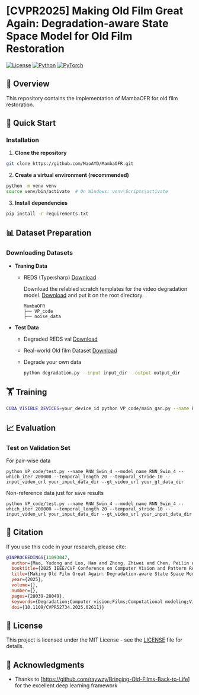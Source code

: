 # [CVPR2025] Making Old Film Great Again: Degradation-aware State Space Model for Old Film Restoration

[![License](https://img.shields.io/badge/license-MIT-blue.svg)](LICENSE)
[![Python](https://img.shields.io/badge/python-3.8%2B-blue)](https://www.python.org/)
[![PyTorch](https://img.shields.io/badge/PyTorch-2.0%2B-red)](https://pytorch.org/)


## 📖 Overview

This repository contains the implementation of MambaOFR for old film restoration. 

## 🚀 Quick Start

### Installation

1. **Clone the repository**
```bash
git clone https://github.com/MaoAYD/MambaOFR.git
```

2. **Create a virtual environment (recommended)**
```bash
python -m venv venv
source venv/bin/activate  # On Windows: venv\Scripts\activate
```

3. **Install dependencies**
```bash
pip install -r requirements.txt
```

## 📊 Dataset Preparation

### Downloading Datasets

- **Traning Data**

    - REDS (Type:sharp) [Download](https://seungjunnah.github.io/Datasets/reds.html)

      Download the relabled scratch templates for the video degradation model. [Download](https://portland-my.sharepoint.com/personal/ziyuwan2-c_my_cityu_edu_hk/_layouts/15/onedrive.aspx?id=%2Fpersonal%2Fziyuwan2%2Dc%5Fmy%5Fcityu%5Fedu%5Fhk%2FDocuments%2FCVPR2022%2Ftexture%5Ftemplate%2Ezip&parent=%2Fpersonal%2Fziyuwan2%2Dc%5Fmy%5Fcityu%5Fedu%5Fhk%2FDocuments%2FCVPR2022&ga=1) and put it on the root directory.

      ```
      MambaOFR
      ├── VP_code
      ├── noise_data
      ```

- **Test Data**

    - Degraded REDS val [Download](https://drive.google.com/file/d/1LCSyr0fJGSKi_NZ6--rbniaO1n59pGBO/view?usp=sharing)

    - Real-world Old film Dataset [Download](https://drive.google.com/file/d/1Ob7efeBKaVY0cQ79O_dI-BLe4152kDUz/view?usp=sharing)
 
    - Degrade your own data
      ```bash
      python degradation.py --input input_dir --output output_dir
      ```


## 🏋️ Training

```bash
CUDA_VISIBLE_DEVICES=your_device_id python VP_code/main_gan.py --name RNN_Swin_4 --model_name RNN_Swin_4 --epoch 20 --nodes 1 --gpus your_device_number --discriminator_name discriminator_v2 --which_gan hinge
```


## 📈 Evaluation

### Test on Validation Set

For pair-wise data
```
python VP_code/test.py --name RNN_Swin_4 --model_name RNN_Swin_4 --which_iter 200000 --temporal_length 20 --temporal_stride 10 --input_video_url your_input_data_dir --gt_video_url your_gt_data_dir
```

Non-reference data just for save results
```
python VP_code/test.py --name RNN_Swin_4 --model_name RNN_Swin_4 --which_iter 200000 --temporal_length 20 --temporal_stride 10 --input_video_url your_input_data_dir --gt_video_url your_input_data_dir
```

## 📜 Citation

If you use this code in your research, please cite:

```bibtex
@INPROCEEDINGS{11093047,
  author={Mao, Yudong and Luo, Hao and Zhong, Zhiwei and Chen, Peilin and Zhang, Zhijiang and Wang, Shiqi},
  booktitle={2025 IEEE/CVF Conference on Computer Vision and Pattern Recognition (CVPR)}, 
  title={Making Old Film Great Again: Degradation-aware State Space Model for Old Film Restoration}, 
  year={2025},
  volume={},
  number={},
  pages={28039-28049},
  keywords={Degradation;Computer vision;Films;Computational modeling;Video restoration;Benchmark testing;Pattern recognition;Videos;old film restoration;video restoration;dataset},
  doi={10.1109/CVPR52734.2025.02611}}
```

## 📄 License

This project is licensed under the MIT License - see the [LICENSE](LICENSE) file for details.

## 🙏 Acknowledgments

- Thanks to [https://github.com/raywzy/Bringing-Old-Films-Back-to-Life] for the excellent deep learning framework

